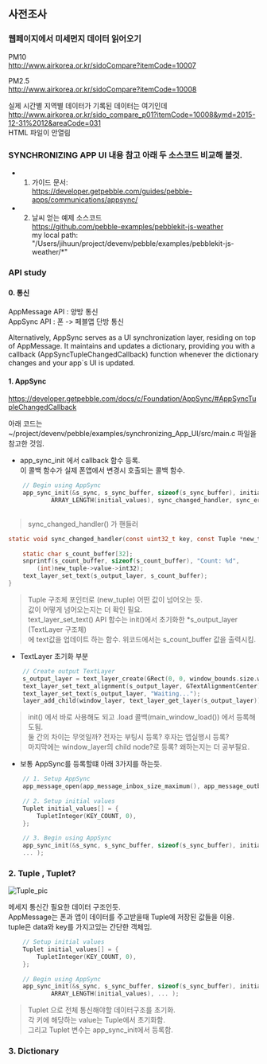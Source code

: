   
## 사전조사    
  
### 웹페이지에서 미세먼지 데이터 읽어오기  
  
  
PM10  
http://www.airkorea.or.kr/sidoCompare?itemCode=10007  
  
PM2.5  
http://www.airkorea.or.kr/sidoCompare?itemCode=10008  
  
실제 시간별 지역별 데이터가 기록된 데이터는 여기인데  
http://www.airkorea.or.kr/sido_compare_p01?itemCode=10008&ymd=2015-12-31%2012&areaCode=031  
HTML 파일이 안열림  
  
  
  
  
### SYNCHRONIZING APP UI 내용 참고 아래 두 소스코드 비교해 볼것.  
  
- 1. 가이드 문서:  
https://developer.getpebble.com/guides/pebble-apps/communications/appsync/  
  
- 2. 날씨 얻는 예제 소스코드  
https://github.com/pebble-examples/pebblekit-js-weather  
my local path: "/Users/jihuun/project/devenv/pebble/examples/pebblekit-js-weather/*"  
  
  
### API study  
  
#### 0. 통신  
AppMessage API : 양방 통신    
AppSync API : 폰 -> 페블앱 단방 통신    
>  
Alternatively, AppSync serves as a UI synchronization layer, residing on top of AppMessage. It maintains and updates a dictionary, providing you with a callback (AppSyncTupleChangedCallback) function whenever the dictionary changes and your app`s UI is updated.  
  
  
#### 1. AppSync  
https://developer.getpebble.com/docs/c/Foundation/AppSync/#AppSyncTupleChangedCallback  
  
아래 코드는 ~/project/devenv/pebble/examples/synchronizing_App_UI/src/main.c 파일을 참고한 것임.    
  
- app_sync_init 에서 callback 함수 등록.  
이 콜백 함수가 실제 폰앱에서 변경시 호출되는 콜백 함수.  
  
```c  
	// Begin using AppSync  
	app_sync_init(&s_sync, s_sync_buffer, sizeof(s_sync_buffer), initial_values,  
			ARRAY_LENGTH(initial_values), sync_changed_handler, sync_error_handler, NULL);  
  
```  
> sync_changed_handler() 가 핸들러  
  
```c  
static void sync_changed_handler(const uint32_t key, const Tuple *new_tuple, const Tuple *old_tuple, void *context) {  
  
	static char s_count_buffer[32];  
	snprintf(s_count_buffer, sizeof(s_count_buffer), "Count: %d",  
		(int)new_tuple->value->int32);  
	text_layer_set_text(s_output_layer, s_count_buffer);  
}  
```  
> Tuple 구조체 포인터로 (new_tuple) 어떤 값이 넘어오는 듯.   
값이 어떻게 넘어오는지는 더 확인 필요.   
> text_layer_set_text() API 함수는 init()에서 초기화한 *s_output_layer (TextLayer 구조체)   
에 text값을 업데이트 하는 함수. 위코드에서는 s_count_buffer 값을 출력시킴.    
  
- TextLayer 초기화 부분  
  
```c  
	// Create output TextLayer  
	s_output_layer = text_layer_create(GRect(0, 0, window_bounds.size.w, window_bounds.size.h));  
	text_layer_set_text_alignment(s_output_layer, GTextAlignmentCenter);  
	text_layer_set_text(s_output_layer, "Waiting...");  
	layer_add_child(window_layer, text_layer_get_layer(s_output_layer));  
```  
> init() 에서 바로 사용해도 되고  .load 콜백(main_window_load()) 에서 등록해도됨.   
둘 간의 차이는 무엇일까? 전자는 부팅시 등록? 후자는 앱실행시 등록?  
> 마지막에는 window_layer의 child node?로 등록? 왜하는지는 더 공부필요.    
  
  
- 보통 AppSync를 등록할떄 아래 3가지를 하는듯.    
  
```c  
	// 1. Setup AppSync  
	app_message_open(app_message_inbox_size_maximum(), app_message_outbox_size_maximum());  
  
	// 2. Setup initial values  
	Tuplet initial_values[] = {  
		TupletInteger(KEY_COUNT, 0),  
	};  
  
	// 3. Begin using AppSync  
	app_sync_init(&s_sync, s_sync_buffer, sizeof(s_sync_buffer), initial_values,  
	... );  
```  
  
  
### 2. Tuple , Tuplet?  
  
![Tuple_pic](https://developer.getpebble.com/assets/images/guides/pebble-apps/communications/tuplet.png)    
  
메세지 통신간 필요한 데이터 구조인듯.    
AppMessage는 폰과 앱이 데이터를 주고받을때 Tuple에 저장된 값들을 이용.    
tuple은 data와 key를 가지고있는 간단한 객체임.  
  
```c  
	// Setup initial values  
	Tuplet initial_values[] = {  
		TupletInteger(KEY_COUNT, 0),  
	};  
  
	// Begin using AppSync  
	app_sync_init(&s_sync, s_sync_buffer, sizeof(s_sync_buffer), initial_values,  
			ARRAY_LENGTH(initial_values), ... );  
```  
> Tuplet 으로 전체 통신해야할 데이터구조를 초기화.    
각 키에 해당하는 value는 Tuple에서 초기화함.   
그리고 Tuplet 변수는 app_sync_init에서 등록함.  
  
  
### 3. Dictionary  
  
